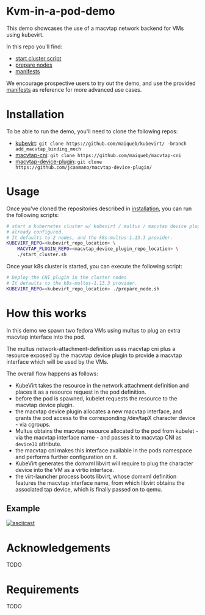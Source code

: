 # Kvm-in-a-pod-demo
This demo showcases the use of a macvtap network backend for VMs using
kubevirt.

In this repo you'll find:
  - [start cluster script](start_cluster.sh)
  - [prepare nodes](prepare_node.sh)
  - [manifests](two_macvtap_fedora_vms.yaml)

We encourage prospective users to try out the demo, and use the provided
[manifests](two_macvtap_fedora_vms.yaml) as reference for more advanced
use cases.

# Installation
To be able to run the demo, you'll need to clone the following repos:
  - [kubevirt](https://github.com/kubevirt/kubevirt/):
    `git clone https://github.com/maiqueb/kubevirt/ -branch add_macvtap_binding_mech`
  - [macvtap-cni](https://github.com/maiqueb/macvtap-cni):
    `git clone https://github.com/maiqueb/macvtap-cni`
  - [macvtap-device-plugin](https://github.com/jcaamano/macvtap-device-plugin/):
    `git clone https://github.com/jcaamano/macvtap-device-plugin/`

# Usage
Once you've cloned the repositories described in [installation](#installation),
you can run the following scripts:

```bash
# start a kubernetes cluster w/ kubevirt / multus / macvtap device plugin
# already configured.
# It defaults to 2 nodes, and the k8s-multus-1.13.3 provider.
KUBEVIRT_REPO=<kubevirt_repo_location> \
    MACVTAP_PLUGIN_REPO=<macvtap_device_plugin_repo_location> \
    ./start_cluster.sh
```

Once your k8s cluster is started, you can execute the following script:
```bash
# Deploy the CNI plugin in the cluster nodes
# It defaults to the k8s-multus-1.13.3 provider.
KUBEVIRT_REPO=<kubevirt_repo_location> ./prepare_node.sh
```

# How this works
In this demo we spawn two fedora VMs using multus to plug an extra
macvtap interface into the pod.

The multus network-attachment-definition uses macvtap cni plus a resource
exposed by the macvtap device plugin to provide a macvtap interface which will
be used by the VMs.

The overall flow happens as follows:
  - KubeVirt takes the resource in the network attachment definition and places
    it as a resource request in the pod definition.
  - before the pod is spawned, kubelet requests the resource to the macvtap
    device plugin.
  - the macvtap device plugin allocates a new macvtap interface, and grants the
    pod access to the corresponding /dev/tapX character device - via cgroups.
  - Multus obtains the macvtap resource allocated to the pod from kubelet - via
    the macvtap interface name - and passes it to macvtap CNI as `deviceID`
    attribute.
  - the macvtap cni makes this interface available in the pods namespace and
    performs further configuration on it.
  - KubeVirt generates the domxml libvirt will require to plug the character
    device into the VM as a virtio interface.
  - the virt-launcher process boots libvirt, whose domxml definition features
    the macvtap interface name, from which libvirt obtains the associated tap
    device, which is finally passed on to qemu.

## Example
[![asciicast](https://asciinema.org/a/qBNOF3twp5MO97CKTAHDnZtJq.png)](https://asciinema.org/a/qBNOF3twp5MO97CKTAHDnZtJq)

# Acknowledgements
TODO

# Requirements
TODO
